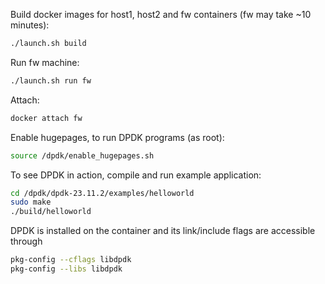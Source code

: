 Build docker images for host1, host2 and fw containers (fw may take ~10 minutes):
```bash
./launch.sh build
```

Run fw machine:
```bash
./launch.sh run fw
```

Attach:
```bash
docker attach fw
```

Enable hugepages, to run DPDK programs (as root):
```bash
source /dpdk/enable_hugepages.sh
```

To see DPDK in action, compile and run example application:
```bash
cd /dpdk/dpdk-23.11.2/examples/helloworld
sudo make
./build/helloworld
```

DPDK is installed on the container and its link/include flags are accessible through
```bash
pkg-config --cflags libdpdk
pkg-config --libs libdpdk
```
